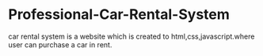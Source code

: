 # Professional-Car-Rental-System
car rental system is a website which is created to html,css,javascript.where user can purchase a car in rent.
